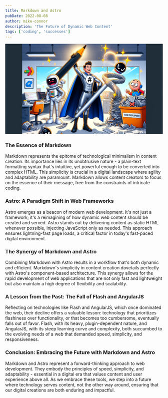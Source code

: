 ```yaml
---
title: Markdown and Astro
pubDate: 2022-08-08
author: mike-connor
description: 'The Future of Dynamic Web Content'
tags: ['coding', 'successes']
---
```


<!-- Local image stored in src/assets/ -->
<!-- Use a relative file path or import alias -->

![Astro and markdown are cool](./markdown-cartoon.png)

### The Essence of Markdown

Markdown represents the epitome of technological minimalism in content creation. Its importance lies in its unobtrusive nature - a plain-text formatting syntax that's intuitive, yet powerful enough to be converted into complex HTML. This simplicity is crucial in a digital landscape where agility and adaptability are paramount. Markdown allows content creators to focus on the essence of their message, free from the constraints of intricate coding.

### Astro: A Paradigm Shift in Web Frameworks

Astro emerges as a beacon of modern web development. It's not just a framework; it's a reimagining of how dynamic web content should be created and served. Astro stands out by delivering content as static HTML whenever possible, injecting JavaScript only as needed. This approach ensures lightning-fast page loads, a critical factor in today's fast-paced digital environment.

### The Synergy of Markdown and Astro

Combining Markdown with Astro results in a workflow that's both dynamic and efficient. Markdown's simplicity in content creation dovetails perfectly with Astro's component-based architecture. This synergy allows for the rapid development of web applications that are not only fast and lightweight but also maintain a high degree of flexibility and scalability.

### A Lesson from the Past: The Fall of Flash and AngularJS

Reflecting on technologies like Flash and AngularJS, which once dominated the web, their decline offers a valuable lesson: technology that prioritizes flashiness over functionality, or that becomes too cumbersome, eventually falls out of favor. Flash, with its heavy, plugin-dependent nature, and AngularJS, with its steep learning curve and complexity, both succumbed to the evolving needs of a web that demanded speed, simplicity, and responsiveness.

### Conclusion: Embracing the Future with Markdown and Astro

Markdown and Astro represent a forward-thinking approach to web development. They embody the principles of speed, simplicity, and adaptability - essential in a digital era that values content and user experience above all. As we embrace these tools, we step into a future where technology serves content, not the other way around, ensuring that our digital creations are both enduring and impactful.
